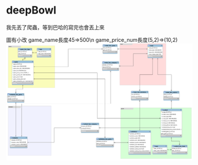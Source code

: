 # deepBowl 
  我先丟了爬蟲，等到巴哈的寫完也會丟上來
  
  圖有小改
  game_name長度45=>500\n
  game_price_num長度(5,2)=>(10,2)
  ![image](https://github.com/d0542218/deepBowl/blob/master/database/game_chatbot%20ver1.1/game_chatbot.png)
